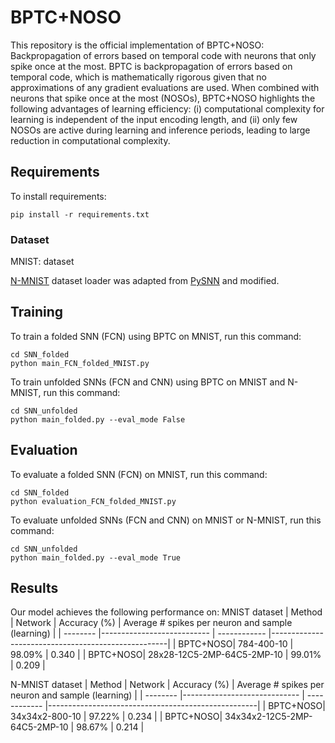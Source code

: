 # BPTC+NOSO
This repository is the official implementation of BPTC+NOSO: Backpropagation of errors based on temporal code with neurons that only spike once at the most.
BPTC is backpropagation of errors based on temporal code, which is mathematically rigorous given that no approximations of any gradient evaluations are used. When combined with neurons that spike once at the most (NOSOs), BPTC+NOSO highlights the following advantages of learning efficiency: (i) computational complexity for learning is independent of the input encoding length, and (ii) only few NOSOs are active during learning and inference periods, leading to large reduction in computational complexity. 

## Requirements
To install requirements:

```setup
pip install -r requirements.txt
```

### Dataset
MNIST: dataset

[N-MNIST](https://www.garrickorchard.com/datasets/n-mnist) dataset loader was adapted from [PySNN](https://github.com/BasBuller/PySNN) and modified.

## Training
To train a folded SNN (FCN) using BPTC on MNIST, run this command:
```train
cd SNN_folded
python main_FCN_folded_MNIST.py
```

To train unfolded SNNs (FCN and CNN) using BPTC on MNIST and N-MNIST, run this command:
```train
cd SNN_unfolded
python main_folded.py --eval_mode False
```

## Evaluation
To evaluate a folded SNN (FCN) on MNIST, run this command:
```evaluation
cd SNN_folded
python evaluation_FCN_folded_MNIST.py
```

To evaluate unfolded SNNs (FCN and CNN) on MNIST or N-MNIST, run this command:
```evaluation
cd SNN_unfolded
python main_folded.py --eval_mode True
```

## Results
Our model achieves the following performance on: 
MNIST dataset
| Method   | Network                    | Accuracy (%) | Average # spikes per neuron and sample (learning)  |
| -------- |--------------------------- | ------------ |----------------------------------------------------|
| BPTC+NOSO| 784-400-10                 | 98.09%       |  0.340                                             |
| BPTC+NOSO| 28x28-12C5-2MP-64C5-2MP-10 | 99.01%       |  0.209                                             |

N-MNIST dataset
| Method   | Network                      | Accuracy (%) | Average # spikes per neuron and sample (learning)  |
| -------- |----------------------------- | ------------ |----------------------------------------------------|
| BPTC+NOSO| 34x34x2-800-10               | 97.22%       |  0.234                                             |
| BPTC+NOSO| 34x34x2-12C5-2MP-64C5-2MP-10 | 98.67%       |  0.214                                             |

